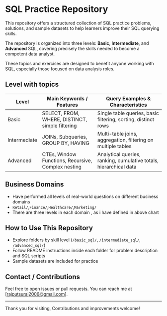 # SQL Practice Repository

This repository offers a structured collection of SQL practice problems, solutions, and sample datasets to help learners improve their SQL querying skills.  

The repository is organized into three levels: **Basic**, **Intermediate**, and **Advanced** SQL, covering precisely the skills needed to become a competent data analyst.  

These topics and exercises are designed to benefit anyone working with SQL, especially those focused on data analysis roles.  

## Level with topics

|  Level       |  Main Keywords / Features                          |           Query Examples & Characteristics                        | 
|--------------|----------------------------------------------------|-------------------------------------------------------------------| 
| Basic        | SELECT, FROM, WHERE, DISTINCT, simple filtering    | Single table queries, basic filtering, sorting, distinct rows     | 
| Intermediate | JOINs, Subqueries, GROUP BY, HAVING                | Multi-table joins, aggregation, filtering on multiple tables      | 
| Advanced     | CTEs, Window Functions, Recursive, Complex nesting | Analytical queries, ranking, cumulative totals, hierarchical data | 

## Business Domains  

- Have performed all levels of real-world questions on different business domains
- `Retail/`,`Finance/`,`Healthcare/`,`Marketing/`
- There are three levels in each domain , as i have defined in above chart 

## How to Use This Repository

- Explore folders by skill level (`/basic_sql/`, `/intermediate_sql/`, `/advanced_sql/`)
- Follow README instructions inside each folder for problem description and SQL scripts
- Sample datasets are included for practice

## Contact / Contributions

Feel free to open issues or pull requests. You can reach me at [rajputsuraj2006@gmail.com].

---

Thank you for visiting,
Contributions and improvements welcome!

